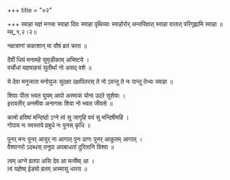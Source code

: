 +++
title = "०२"

+++
स्वाहा यज्ञं मनसः स्वाहा दिवः स्वाहा पृथिव्याः स्वाहोरोर् अन्तरिक्षात् स्वाहा वातात् परिगृह्णामि स्वाहा ॥म्स्_१,२।२॥  
    
नक्षत्राणां सकाशान् मा यौषं व्रतं चरत ॥  
    
दैवीं धियं मनामहे सुमृडीकाम् अभिष्टये ।  
वर्चोधां यज्ञवाहसं सुतीर्था नो असद् वशे ॥  
    
ये देवा मनुजाता मनोयुजः सुदक्षा दक्षपितरस् ते नो ऽवन्तु ते नः पान्तु तेभ्यः स्वाहा ॥  
    
  
शिवाः पीता भवत यूयम् आपो अस्माकं योना उदरे सुशेवाः ।  
इरावतीर् अनमीवा अनागसः शिवा नो भवत जीवसे ॥  
    
कामो हविषां मन्दिष्ठो ऽग्ने त्वं सु जागृहि वयं सु मन्दिषीमहि ।  
गोपाय नः स्वस्तये प्रबुधे नः पुनस् कृधि ॥  
    
पुनर् मनः पुनर् आयुर् ना आगात् पुनः प्राणः पुनर् आकूतम् आगात् ।  
वैश्वानरो ऽदब्धस् तनूपा अपबाधतां दुरितानि विश्वा ॥  
    
त्वम् अग्ने व्रतपा असि देव आ मर्त्येष्व् आ ।  
त्वं यज्ञेष्व् ईड्यो व्रतम् अस्मासु धारय ॥  
    
